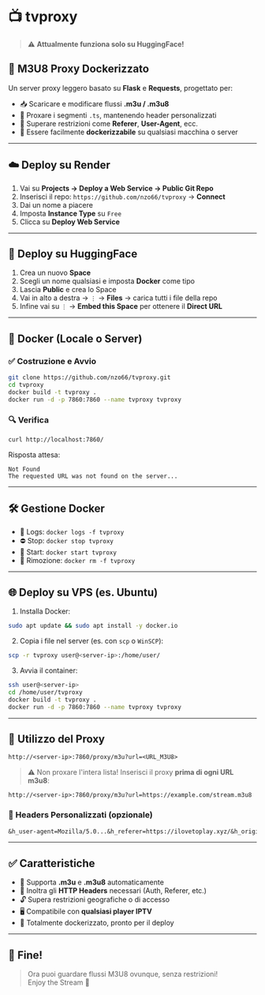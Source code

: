 # 📺 tvproxy

> ⚠️ **Attualmente funziona solo su HuggingFace!**

## 🚀 M3U8 Proxy Dockerizzato

Un server proxy leggero basato su **Flask** e **Requests**, progettato per:

- 📥 Scaricare e modificare flussi **.m3u / .m3u8**
- 🔁 Proxare i segmenti `.ts`, mantenendo header personalizzati
- 🚫 Superare restrizioni come **Referer**, **User-Agent**, ecc.
- 🐳 Essere facilmente **dockerizzabile** su qualsiasi macchina o server

---

## ☁️ Deploy su Render

1. Vai su **Projects → Deploy a Web Service → Public Git Repo**
2. Inserisci il repo: `https://github.com/nzo66/tvproxy` → **Connect**
3. Dai un nome a piacere
4. Imposta **Instance Type** su `Free`
5. Clicca su **Deploy Web Service**

---

## 🤗 Deploy su HuggingFace

1. Crea un nuovo **Space**
2. Scegli un nome qualsiasi e imposta **Docker** come tipo
3. Lascia **Public** e crea lo Space
4. Vai in alto a destra → `⋮` → **Files** → carica tutti i file della repo
5. Infine vai su `⋮` → **Embed this Space** per ottenere il **Direct URL**

---

## 🐳 Docker (Locale o Server)

### ✅ Costruzione e Avvio

```bash
git clone https://github.com/nzo66/tvproxy.git
cd tvproxy
docker build -t tvproxy .
docker run -d -p 7860:7860 --name tvproxy tvproxy
```

### 🔍 Verifica

```bash
curl http://localhost:7860/
```

Risposta attesa:
```
Not Found
The requested URL was not found on the server...
```

---

## 🛠️ Gestione Docker

- 📄 Logs: `docker logs -f tvproxy`
- ⛔ Stop: `docker stop tvproxy`
- 🔄 Start: `docker start tvproxy`
- 🧹 Rimozione: `docker rm -f tvproxy`

---

## 🌐 Deploy su VPS (es. Ubuntu)

1. Installa Docker:

```bash
sudo apt update && sudo apt install -y docker.io
```

2. Copia i file nel server (es. con `scp` o `WinSCP`):

```bash
scp -r tvproxy user@<server-ip>:/home/user/
```

3. Avvia il container:

```bash
ssh user@<server-ip>
cd /home/user/tvproxy
docker build -t tvproxy .
docker run -d -p 7860:7860 --name tvproxy tvproxy
```

---

## 🔗 Utilizzo del Proxy

```txt
http://<server-ip>:7860/proxy/m3u?url=<URL_M3U8>
```

> ⚠️ Non proxare l'intera lista! Inserisci il proxy **prima di ogni URL m3u8**:

```
http://<server-ip>:7860/proxy/m3u?url=https://example.com/stream.m3u8
```

### 🎯 Headers Personalizzati (opzionale)

```txt
&h_user-agent=Mozilla/5.0...&h_referer=https://ilovetoplay.xyz/&h_origin=https://ilovetoplay.xyz
```

---

## ✅ Caratteristiche

- 📁 Supporta **.m3u** e **.m3u8** automaticamente
- 🧾 Inoltra gli **HTTP Headers** necessari (Auth, Referer, etc.)
- 🔓 Supera restrizioni geografiche o di accesso
- 🖥️ Compatibile con **qualsiasi player IPTV**
- 🐳 Totalmente dockerizzato, pronto per il deploy

---

## 🎉 Fine!

> Ora puoi guardare flussi M3U8 ovunque, senza restrizioni!  
> Enjoy the Stream 🚀

